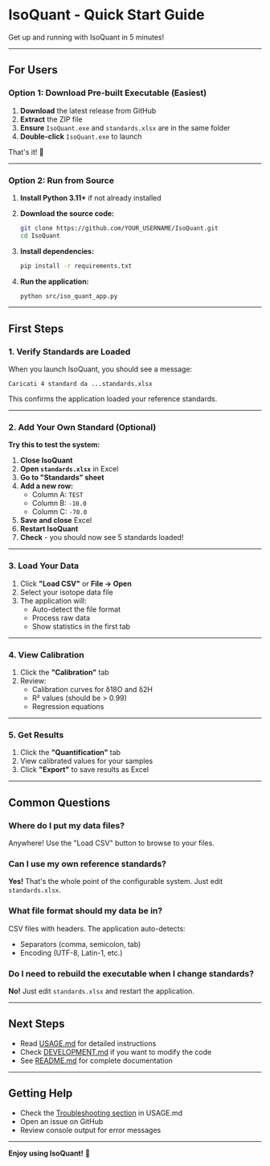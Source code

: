 # IsoQuant - Quick Start Guide

Get up and running with IsoQuant in 5 minutes!

---

## For Users

### Option 1: Download Pre-built Executable (Easiest)

1. **Download** the latest release from GitHub
2. **Extract** the ZIP file
3. **Ensure** `IsoQuant.exe` and `standards.xlsx` are in the same folder
4. **Double-click** `IsoQuant.exe` to launch

That's it! 🎉

---

### Option 2: Run from Source

1. **Install Python 3.11+** if not already installed

2. **Download the source code:**
   ```bash
   git clone https://github.com/YOUR_USERNAME/IsoQuant.git
   cd IsoQuant
   ```

3. **Install dependencies:**
   ```bash
   pip install -r requirements.txt
   ```

4. **Run the application:**
   ```bash
   python src/iso_quant_app.py
   ```

---

## First Steps

### 1. Verify Standards are Loaded

When you launch IsoQuant, you should see a message:
```
Caricati 4 standard da ...standards.xlsx
```

This confirms the application loaded your reference standards.

---

### 2. Add Your Own Standard (Optional)

**Try this to test the system:**

1. **Close IsoQuant**
2. **Open `standards.xlsx`** in Excel
3. **Go to "Standards" sheet**
4. **Add a new row:**
   - Column A: `TEST`
   - Column B: `-10.0`
   - Column C: `-70.0`
5. **Save and close** Excel
6. **Restart IsoQuant**
7. **Check** - you should now see 5 standards loaded!

---

### 3. Load Your Data

1. Click **"Load CSV"** or **File → Open**
2. Select your isotope data file
3. The application will:
   - Auto-detect the file format
   - Process raw data
   - Show statistics in the first tab

---

### 4. View Calibration

1. Click the **"Calibration"** tab
2. Review:
   - Calibration curves for δ18O and δ2H
   - R² values (should be > 0.99)
   - Regression equations

---

### 5. Get Results

1. Click the **"Quantification"** tab
2. View calibrated values for your samples
3. Click **"Export"** to save results as Excel

---

## Common Questions

### Where do I put my data files?

Anywhere! Use the "Load CSV" button to browse to your files.

### Can I use my own reference standards?

**Yes!** That's the whole point of the configurable system. Just edit `standards.xlsx`.

### What file format should my data be in?

CSV files with headers. The application auto-detects:
- Separators (comma, semicolon, tab)
- Encoding (UTF-8, Latin-1, etc.)

### Do I need to rebuild the executable when I change standards?

**No!** Just edit `standards.xlsx` and restart the application.

---

## Next Steps

- Read [USAGE.md](USAGE.md) for detailed instructions
- Check [DEVELOPMENT.md](DEVELOPMENT.md) if you want to modify the code
- See [README.md](README.md) for complete documentation

---

## Getting Help

- Check the [Troubleshooting section](USAGE.md#troubleshooting) in USAGE.md
- Open an issue on GitHub
- Review console output for error messages

---

**Enjoy using IsoQuant!** 🚀

